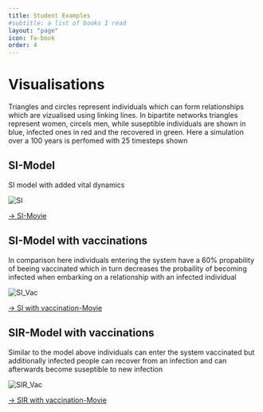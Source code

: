 ```yaml
---
title: Student Examples
#subtitle: a list of books I read
layout: "page"
icon: fa-book
order: 4
---
```

# Visualisations
Triangles and circles represent individuals which can form relationships which are vizualised using linking lines. In bipartite networks triangles represent women, circels men, while suseptible individuals are shown in blue, infected ones in red and the recovered in green.
Here a simulation over a 100 years is perfomed with 25 timesteps shown

## SI-Model
SI model with added vital dynamics

![SI](https://werthnerquirin.github.io/Werthners-Original/assets/images/SI.png "Schematic Diagram of SI-Model")

[-> SI-Movie](https://werthnerquirin.github.io/Werthners-Original/assets/SI.html) 

## SI-Model with vaccinations 
In comparison here individuals entering the system have a 60% propability of beeing vaccinated which in turn decreases the probaility of becoming infected when embarking on a relationship with an infected individual

![SI_Vac](https://werthnerquirin.github.io/Werthners-Original/assets/images/SI_vac.png "Schematic Diagram of SI-Model with vaccinations")

[-> SI with vaccination-Movie](https://werthnerquirin.github.io/Werthners-Original/assets/SI_vac.html) 

## SIR-Model with vaccinations
Similar to the model above individuals can enter the system vaccinated but additionally infected people can recover from an infection and can afterwards become suseptible to new infection

![SIR_Vac](https://werthnerquirin.github.io/Werthners-Original/assets/images/SIR_vac.png "Schematic Diagram of SIR-Model with vaccinations")

[-> SIR with vaccination-Movie](https://werthnerquirin.github.io/Werthners-Original/assets/SIR_vac.html)
